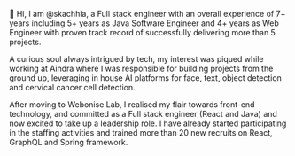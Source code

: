 <!-- ### Hi there 👋 -->

👋 Hi, I am @skachhia, a Full stack engineer with an overall experience of 7+ years including 5+ years as Java Software Engineer and 4+ years as Web Engineer with proven track record of successfully delivering more than 5 projects.

A curious soul always intrigued by tech, my interest was piqued while working at Aindra where I was responsible for building projects from the ground up, leveraging in house AI platforms for face, text, object detection and cervical cancer cell detection.

After moving to Webonise Lab, I realised my flair towards front-end technology, and committed as a Full stack engineer (React and Java) and now excited to take up a leadership role. I have already started participating in the staffing activities and trained more than 20 new recruits on React, GraphQL and Spring framework.

<!--
**skachhia/skachhia** is a ✨ _special_ ✨ repository because its `README.md` (this file) appears on your GitHub profile.

Here are some ideas to get you started:

- 🔭 I’m currently working on ...
- 🌱 I’m currently learning ...
- 👯 I’m looking to collaborate on ...
- 🤔 I’m looking for help with ...
- 💬 Ask me about ...
- 📫 How to reach me: ...
- 😄 Pronouns: ...
- ⚡ Fun fact: ...
-->
